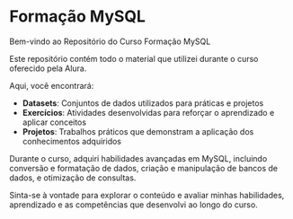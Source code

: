 # Formação MySQL

Bem-vindo ao Repositório do Curso Formação MySQL

Este repositório contém todo o material que utilizei durante o curso oferecido pela Alura. 

Aqui, você encontrará:
- **Datasets**: Conjuntos de dados utilizados para práticas e projetos
- **Exercícios**: Atividades desenvolvidas para reforçar o aprendizado e aplicar conceitos
- **Projetos**: Trabalhos práticos que demonstram a aplicação dos conhecimentos adquiridos

Durante o curso, adquiri habilidades avançadas em MySQL, incluindo conversão e formatação de dados, criação e manipulação de bancos de dados, e otimização de consultas. 

Sinta-se à vontade para explorar o conteúdo e avaliar minhas habilidades, aprendizado e as competências que desenvolvi ao longo do curso.
